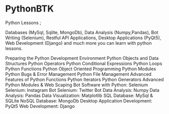 # PythonBTK

Python Lessons ;

Databases (MySql, Sqlite, MongoDb),
Data Analysis (Numpy,Pandas),
Bot Writing (Selenium),
Restful API Applications,
Desktop Applications (PyQt5),
Web Development (Django)
and much more you can learn with python lessons.

Preparing the Python Development Environment
Python Objects and Data Structures
Python Operators
Python Conditional Expressions
Python Loops
Python Functions
Python Object Oriented Programming
Python Modules
Python Bugs & Error Management
Python File Management
Advanced Features of Python Functions
Python Iterators
Python Generators
Advanced Python Modules & Web Scaping
Bot Software with Python: Selenium
Selenium: Instagram Bot
Selenium: Twitter Bot
Data Analysis: Numpy
Data Analysis: Pandas
Data Visualization: Matplotlib
SQL Database: MySql & SQLite
NoSQL Database: MongoDb
Desktop Application Development: PyQt5
Web Development: Django
